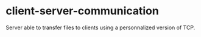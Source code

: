 # client-server-communication
Server able to transfer files to clients using a personnalized version of TCP.
